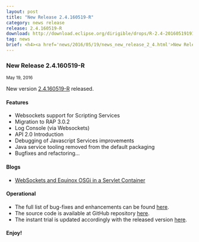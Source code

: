 ```yaml
---
layout: post
title: "New Release 2.4.160519-R"
category: news release
release: 2.4.160519-R
download: http://download.eclipse.org/dirigible/drops/R-2.4-201605191919/index.html
tag: news
brief: <h4><a href='news/2016/05/19/news_new_release_2_4.html'>New Release 2.4.160519-R</a></h4> <sub class="post-info">May 19, 2016</sub><br> Websockets support for Scripting Services, Migration to RAP 3.0.2, API 2.0 Introduction ...<br>
---
```


### New Release 2.4.160519-R

<sub class="post-info">May 19, 2016</sub>
	
New version [2.4.160519-R](http://download.eclipse.org/dirigible/drops/R-2.4-201605191919/index.html) released.

#### Features

* Websockets support for Scripting Services
* Migration to RAP 3.0.2
* Log Console (via Websockets)
* API 2.0 Introduction
* Debugging of Javascript Services improvements
* Java service tooling removed from the default packaging
* Bugfixes and refactoring...

#### Blogs

* [WebSockets and Equinox OSGi in a Servlet Container](http://www.dirigible.io/blogs/2016/05/19/blogs_web_sockets_and_osgi_in_servlet_container.html)

#### Operational

* The full list of bug-fixes and enhancements can be found [here](https://bugs.eclipse.org/bugs/buglist.cgi?bug_status=UNCONFIRMED&bug_status=NEW&bug_status=ASSIGNED&bug_status=REOPENED&bug_status=RESOLVED&bug_status=VERIFIED&bug_status=CLOSED&classification=ECD&columnlist=product%2Ccomponent%2Cassigned_to%2Cbug_status%2Cresolution%2Cshort_desc%2Cchangeddate%2Cversion%2Ctarget_milestone&known_name=Dirigible%202.4&list_id=14031710&product=Dirigible&query_based_on=Dirigible%202.4&query_format=advanced&version=2.4).
* The source code is available at GitHub repository [here](https://github.com/eclipse/dirigible/tree/2.4.160519-R).
* The instant trial is updated accordingly with the released version [here](http://trial.dirigible.io).


#### Enjoy!

